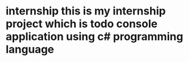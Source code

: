 # internship this is my internship project which is todo console application using c# programming language
